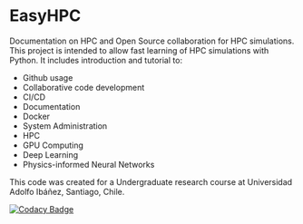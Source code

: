 # EasyHPC
Documentation on HPC and Open Source collaboration for HPC simulations. This project is intended to allow fast learning of HPC simulations with Python. 
It includes introduction and tutorial to:
- Github usage
- Collaborative code development
- CI/CD
- Documentation
- Docker
- System Administration
- HPC
- GPU Computing
- Deep Learning
- Physics-informed Neural Networks

This code was created for a Undergraduate research course at Universidad Adolfo Ibáñez, Santiago, Chile.


[![Codacy Badge](https://app.codacy.com/project/badge/Grade/2cb491b027e44d519e34ffd5116ec902)](https://www.codacy.com/gh/pescap/UAI-PINNs/dashboard?utm_source=github.com&amp;utm_medium=referral&amp;utm_content=pescap/UAI-PINNs&amp;utm_campaign=Badge_Grade)
